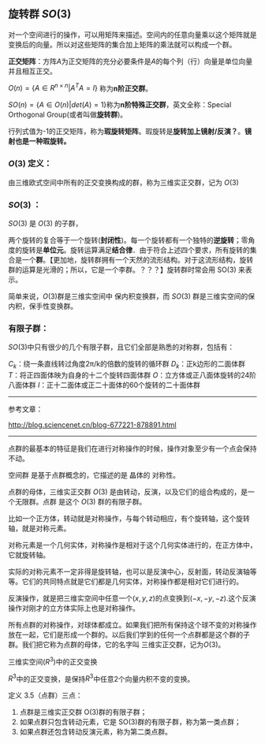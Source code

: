 

## 旋转群 $SO(3)$

对一个空间进行的操作，可以用矩阵来描述。空间内的任意向量乘以这个矩阵就是变换后的向量。所以对这些矩阵的集合加上矩阵的乘法就可以构成一个群。



**正交矩阵**：方阵*A*为正交矩阵的充分必要条件是*A*的每个列（行）向量是单位向量并且相互正交。

$O(n)=\left \{ A\in R^{n×n}|A^TA=I \right \}$ 称为**n阶正交群**。

$SO(n)=\left \{ A\in O(n)|det(A)=1 \right \}$称为**n阶特殊正交群**，英文全称：Special Orthogonal Group(或者叫做**旋转群**)。

行列式值为-1的正交矩阵，称为**瑕旋转矩阵**。瑕旋转是**旋转加上镜射/反演？**。**镜射也是一种瑕旋转。**



###  $O(3)$ 定义：

由三维欧式空间中所有的正交变换构成的群，称为三维实正交群，记为 $O(3)$ 



### $SO(3)$ ：

$SO(3)$ 是 $O(3)$ 的子群，



两个旋转的复合等于一个旋转(**封闭性**)。每一个旋转都有一个独特的**逆旋转**；零角度的旋转是**单位元**。旋转运算满足**结合律**．由于符合上述四个要求，所有旋转的集合是一个**群**。【更加地，旋转群拥有一个天然的流形结构。对于这流形结构，旋转群的运算是光滑的；所以，它是一个李群。？？？】旋转群时常会用 SO(3) 来表示。 



简单来说，$O(3)$群是三维实空间中 保内积变换群，而 $SO(3)$ 群是三维实空间的保内积，保手性变换群。



### 有限子群：

$SO(3)$中只有很少的几个有限子群，且它们全部是熟悉的对称群，包括有： 

$C_k$：绕一条直线转过角度2π/k的倍数的旋转的循环群 
$D_k$：正k边形的二面体群
$T$：将正四面体映为自身的十二个旋转四面体群
$O$：立方体或正八面体旋转的24阶八面体群 
$I$：正十二面体或正二十面体的60个旋转的二十面体群 



---

参考文章：

http://blog.sciencenet.cn/blog-677221-878891.html









---

点群的最基本的特征是我们在进行对称操作的时候，操作对象至少有一个点会保持不动。



空间群 是基于点群概念的，它描述的是 晶体的 对称性。



点群的母体，三维实正交群 $O(3)$ 是由转动，反演，以及它们的组合构成的，是一个无限群。点群 是这个 $O(3)$ 群的有限子群。





比如一个正方体，转动就是对称操作，与每个转动相应，有个旋转轴，这个旋转轴，就是对称元素。



对称元素是一个几何实体，对称操作是相对于这个几何实体进行的，在正方体中，它就旋转轴。



实际的对称元素不一定非得是旋转轴，也可以是反演中心，反射面，转动反演轴等等。它们的共同特点就是它们都是几何实体，对称操作都是相对它们进行的。



反演操作，就是把三维实空间中任意一个$(x,y,z)$的点变换到$(-x,-y,-z)$.这个反演操作对刚才的立方体实际上也是对称操作。



所有点群的对称操作，对球体都成立。如果我们把所有保持这个球不变的对称操作放在一起，它们是形成一个群的。以后我们学到的任何一个点群都是这个群的子群。我们把它称为点群的母体，它的名字叫 三维实正交群，记为$O(3)$。

 

三维实空间$(R^3)$中的正交变换

$R^3$中的正交变换，是保持$R^3$中任意2个向量内积不变的变换。









定义 3.5（点群）三点：

1. 点群是三维实正交群 O(3)群的有限子群；
2. 如果点群只包含转动元素，它是 SO(3)群的有限子群，称为第一类点群；
3. 如果点群还包含转动反演元素，称为第二类点群。



